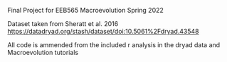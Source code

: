Final Project for EEB565 Macroevolution Spring 2022

Dataset taken from Sheratt et al. 2016 https://datadryad.org/stash/dataset/doi:10.5061%2Fdryad.43548 

All code is ammended from the included r analysis in the dryad data and Macroevolution tutorials
